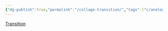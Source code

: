 ```yaml
---
{"dg-publish":true,"permalink":"/collage-transition/","tags":["c/analog","c/abstract","c/stamp","c/circle","c/letters","c/orange","c/red","c/purple"],"created":"2024-06-28T12:56:46.000-04:00","updated":"2025-04-07T12:03:56.633-04:00"}
---
```



[Transition](https://www.instagram.com/p/B5_Sjsxhylu/)
